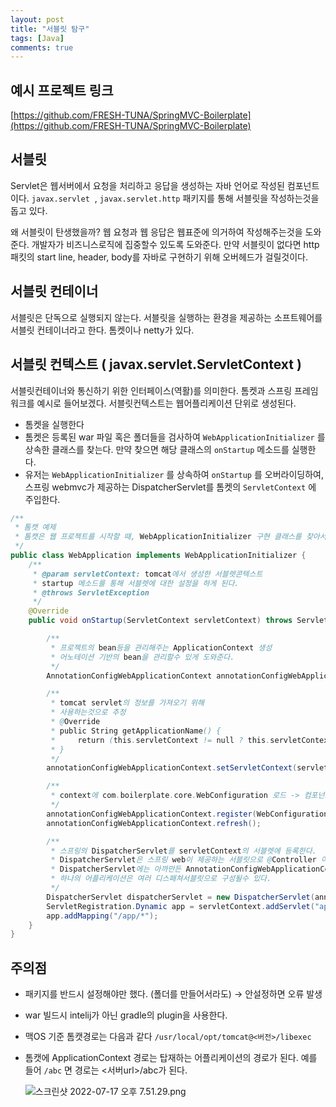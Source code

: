 ```yaml
---
layout: post
title: "서블릿 탐구"
tags: [Java]
comments: true
---
```


## 예시 프로젝트 링크

[https://github.com/FRESH-TUNA/SpringMVC-Boilerplate](https://github.com/FRESH-TUNA/SpringMVC-Boilerplate)

## 서블릿

Servlet은 웹서버에서 요청을 처리하고 응답을 생성하는 자바 언어로 작성된 컴포넌트이다. `javax.servlet`
 , `javax.servlet.http` 패키지를 통해 서블릿을 작성하는것을 돕고 있다.

왜 서블릿이 탄생했을까? 웹 요청과 웹 응답은 웹표준에 의거하여 작성해주는것을 도와준다. 개발자가 비즈니스로직에 집중할수 있도록 도와준다. 만약 서블릿이 없다면 http 패킷의 start line, header, body를 자바로 구현하기 위해 오버헤드가 걸릴것이다.

## 서블릿 컨테이너

서블릿은 단독으로 실행되지 않는다. 서블릿을 실행하는 환경을 제공하는 소프트웨어를 서블릿 컨테이너라고 한다. 톰켓이나 netty가 있다.

## 서블릿 컨텍스트 ( javax.servlet.ServletContext )

서블릿컨테이너와 통신하기 위한 인터페이스(역활)를 의미한다. 톰켓과 스프링 프레임워크를 예시로 들어보겠다.
서블릿컨텍스트는 웹어플리케이션 단위로 생성된다.

- 톰켓을 실행한다
- 톰켓은 등록된 war 파일 혹은 폴더들을 검사하여 `WebApplicationInitializer` 를 상속한 클래스를 찾는다. 만약 찾으면 해당 클래스의 `onStartup` 메소드를 실행한다.
- 유저는 `WebApplicationInitializer` 를 상속하여 `onStartup` 를 오버라이딩하여, 스프링 webmvc가 제공하는 DispatcherServlet를 톰켓의 `ServletContext` 에 주입한다.

```java
/**
 * 톰캣 예제
 * 톰캣은 웹 프로젝트를 시작할 때, WebApplicationInitializer 구현 클래스를 찾아서 기본 설정을 하게 만든다.
 */
public class WebApplication implements WebApplicationInitializer {
    /**
     * @param servletContext: tomcat에서 생성한 서블렛콘텍스트
     * startup 메소드를 통해 서블렛에 대한 설정을 하게 된다.
     * @throws ServletException
     */
    @Override
    public void onStartup(ServletContext servletContext) throws ServletException {

        /**
         * 프로젝트의 bean등을 관리해주는 ApplicationContext 생성
         * 어노테이션 기반의 bean을 관리할수 있게 도와준다.
         */
        AnnotationConfigWebApplicationContext annotationConfigWebApplicationContext = new AnnotationConfigWebApplicationContext();

        /**
         * tomcat servlet의 정보를 가져오기 위해
         * 사용하는것으로 추정
         * @Override
         * public String getApplicationName() {
         *     return (this.servletContext != null ? this.servletContext.getContextPath() : "");
         * }
         */
        annotationConfigWebApplicationContext.setServletContext(servletContext);

        /**
         * context에 com.boilerplate.core.WebConfiguration 로드 -> 컴포넌트 스캔 진행
         */
        annotationConfigWebApplicationContext.register(WebConfiguration.class);
        annotationConfigWebApplicationContext.refresh();

        /**
         * 스프링의 DispatcherServlet를 servletContext의 서블렛에 등록한다.
         * DispatcherServlet은 스프링 web이 제공하는 서블릿으로 @Controller 어노테이션과의 편리한 연동을 제공해준다. 
         * DispatcherServlet에는 아까만든 AnnotationConfigWebApplicationContext 를 주입한다.
         * 하나의 어플리케이션은 여러 디스패쳐서블릿으로 구성될수 있다.
         */
        DispatcherServlet dispatcherServlet = new DispatcherServlet(annotationConfigWebApplicationContext);
        ServletRegistration.Dynamic app = servletContext.addServlet("app", dispatcherServlet);
        app.addMapping("/app/*");
    }
}

```

## 주의점

- 패키지를 반드시 설정해야만 했다. (폴더를 만들어서라도) → 안설정하면 오류 발생
- war 빌드시 intelij가 아닌 gradle의 plugin을 사용한다.
- 맥OS 기준 톰캣경로는 다음과 같다
 `/usr/local/opt/tomcat@<버전>/libexec`
- 톰캣에 ApplicationContext 경로는 탑재하는 어플리케이션의 경로가 된다.
예를 들어 `/abc` 면 경로는 <서버url>/abc가 된다.
    
    ![스크린샷 2022-07-17 오후 7.51.29.png](https://s3-us-west-2.amazonaws.com/secure.notion-static.com/b1fce57f-53c2-489d-b1cb-2dea34285d77/스크린샷_2022-07-17_오후_7.51.29.png)